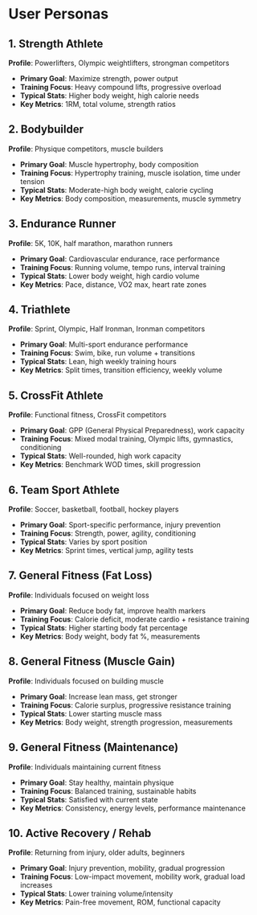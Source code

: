 # User Personas

## 1. Strength Athlete
**Profile**: Powerlifters, Olympic weightlifters, strongman competitors
- **Primary Goal**: Maximize strength, power output
- **Training Focus**: Heavy compound lifts, progressive overload
- **Typical Stats**: Higher body weight, high calorie needs
- **Key Metrics**: 1RM, total volume, strength ratios

## 2. Bodybuilder
**Profile**: Physique competitors, muscle builders
- **Primary Goal**: Muscle hypertrophy, body composition
- **Training Focus**: Hypertrophy training, muscle isolation, time under tension
- **Typical Stats**: Moderate-high body weight, calorie cycling
- **Key Metrics**: Body composition, measurements, muscle symmetry

## 3. Endurance Runner
**Profile**: 5K, 10K, half marathon, marathon runners
- **Primary Goal**: Cardiovascular endurance, race performance
- **Training Focus**: Running volume, tempo runs, interval training
- **Typical Stats**: Lower body weight, high cardio volume
- **Key Metrics**: Pace, distance, VO2 max, heart rate zones

## 4. Triathlete
**Profile**: Sprint, Olympic, Half Ironman, Ironman competitors
- **Primary Goal**: Multi-sport endurance performance
- **Training Focus**: Swim, bike, run volume + transitions
- **Typical Stats**: Lean, high weekly training hours
- **Key Metrics**: Split times, transition efficiency, weekly volume

## 5. CrossFit Athlete
**Profile**: Functional fitness, CrossFit competitors
- **Primary Goal**: GPP (General Physical Preparedness), work capacity
- **Training Focus**: Mixed modal training, Olympic lifts, gymnastics, conditioning
- **Typical Stats**: Well-rounded, high work capacity
- **Key Metrics**: Benchmark WOD times, skill progression

## 6. Team Sport Athlete
**Profile**: Soccer, basketball, football, hockey players
- **Primary Goal**: Sport-specific performance, injury prevention
- **Training Focus**: Strength, power, agility, conditioning
- **Typical Stats**: Varies by sport position
- **Key Metrics**: Sprint times, vertical jump, agility tests

## 7. General Fitness (Fat Loss)
**Profile**: Individuals focused on weight loss
- **Primary Goal**: Reduce body fat, improve health markers
- **Training Focus**: Calorie deficit, moderate cardio + resistance training
- **Typical Stats**: Higher starting body fat percentage
- **Key Metrics**: Body weight, body fat %, measurements

## 8. General Fitness (Muscle Gain)
**Profile**: Individuals focused on building muscle
- **Primary Goal**: Increase lean mass, get stronger
- **Training Focus**: Calorie surplus, progressive resistance training
- **Typical Stats**: Lower starting muscle mass
- **Key Metrics**: Body weight, strength progression, measurements

## 9. General Fitness (Maintenance)
**Profile**: Individuals maintaining current fitness
- **Primary Goal**: Stay healthy, maintain physique
- **Training Focus**: Balanced training, sustainable habits
- **Typical Stats**: Satisfied with current state
- **Key Metrics**: Consistency, energy levels, performance maintenance

## 10. Active Recovery / Rehab
**Profile**: Returning from injury, older adults, beginners
- **Primary Goal**: Injury prevention, mobility, gradual progression
- **Training Focus**: Low-impact movement, mobility work, gradual load increases
- **Typical Stats**: Lower training volume/intensity
- **Key Metrics**: Pain-free movement, ROM, functional capacity
